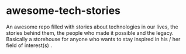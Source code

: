# awesome-tech-stories
An awesome repo filled with stories about technologies in our lives, the stories behind them, the people who made it possible and the legacy. Basically a storehouse for anyone who wants to stay inspired in his / her field of interest(s) .

